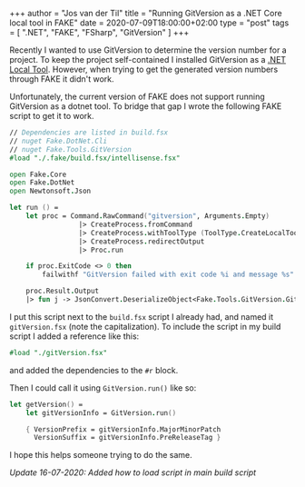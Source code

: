 +++
author = "Jos van der Til"
title = "Running GitVersion as a .NET Core local tool in FAKE"
date  = 2020-07-09T18:00:00+02:00
type = "post"
tags = [ ".NET", "FAKE", "FSharp", "GitVersion" ]
+++

Recently I wanted to use GitVersion to determine the version number for a project. 
To keep the project self-contained I installed GitVersion as a [.NET Local Tool](https://docs.microsoft.com/en-us/dotnet/core/tools/global-tools).
However, when trying to get the generated version numbers through FAKE it didn't work.

Unfortunately, the current version of FAKE does not support running GitVersion as a dotnet tool.
To bridge that gap I wrote the following FAKE script to get it to work.

```fsharp
// Dependencies are listed in build.fsx
// nuget Fake.DotNet.Cli
// nuget Fake.Tools.GitVersion
#load "./.fake/build.fsx/intellisense.fsx"

open Fake.Core
open Fake.DotNet
open Newtonsoft.Json

let run () =
    let proc = Command.RawCommand("gitversion", Arguments.Empty)
                 |> CreateProcess.fromCommand
                 |> CreateProcess.withToolType (ToolType.CreateLocalTool())
                 |> CreateProcess.redirectOutput
                 |> Proc.run

    if proc.ExitCode <> 0 then
        failwithf "GitVersion failed with exit code %i and message %s" proc.ExitCode proc.Result.Output

    proc.Result.Output
    |> fun j -> JsonConvert.DeserializeObject<Fake.Tools.GitVersion.GitVersionProperties>(j)
```

I put this script next to the `build.fsx` script I already had, and named it `gitVersion.fsx` (note the capitalization).
To include the script in my build script I added a reference like this:
```fsharp
#load "./gitVersion.fsx"
```
and added the dependencies to the `#r` block.

Then I could call it using `GitVersion.run()` like so:

```fsharp
let getVersion() = 
    let gitVersionInfo = GitVersion.run()

    { VersionPrefix = gitVersionInfo.MajorMinorPatch
      VersionSuffix = gitVersionInfo.PreReleaseTag }
```

I hope this helps someone trying to do the same.

*Update 16-07-2020: Added how to load script in main build script*
